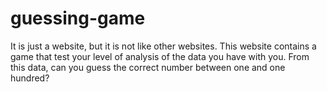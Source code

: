 # guessing-game
It is just a website, but it is not like other websites. This website contains a game that test your level of analysis of the data you have with you. From this data, can you guess the correct number between one and one hundred?

